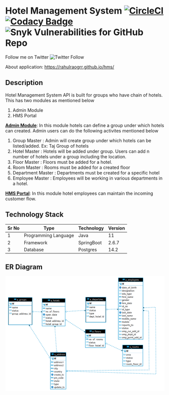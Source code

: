 # Hotel Management System [![CircleCI](https://circleci.com/gh/rahulraogrr/hms/tree/main.svg?style=svg)](https://circleci.com/gh/rahulraogrr/hms/tree/main) [![Codacy Badge](https://app.codacy.com/project/badge/Grade/2b5cbf01886a4cbab07cdb9620ff31af)](https://www.codacy.com/gh/rahulraogrr/hms/dashboard?utm_source=github.com&amp;utm_medium=referral&amp;utm_content=rahulraogrr/hms&amp;utm_campaign=Badge_Grade) ![Snyk Vulnerabilities for GitHub Repo](https://img.shields.io/snyk/vulnerabilities/github/rahulraogrr/hms) 

Follow me on Twitter ![Twitter Follow](https://img.shields.io/twitter/follow/rahulrao20?style=social)

About application: https://rahulraogrr.github.io/hms/

## Description

Hotel Management System API is built for groups who have chain of hotels. This has two modules as mentioned below
1. Admin Module
2. HMS Portal

<u><b>Admin Module</b></u>: In this module hotels can define a group under which hotels can created. Admin users can do the following activites mentioned below
1. Group Master : Admin will create group under which hotels can be listed/added. Ex: Taj Group of hotels
2. Hotel Master : Hotels will be added under group. Users can add n number of hotels under a group including the location.
3. Floor Master : Floors must be added for a hotel.
4. Room Master : Rooms must be added for a created floor
5. Department Master : Departments must be created for a specific hotel
6. Employee Master : Employees will be working in various departments in a hotel.

<u><b>HMS Portal</b></u>: In this module hotel employees can maintain the incoming customer flow.

## Technology Stack

| Sr No | Type                 | Technology | Version |
|-------|----------------------|------------|---------|
| 1     | Programming Language | Java       | 11      |
| 2     | Framework            | SpringBoot | 2.6.7   |
| 3     | Database             | Postgres   | 14.2    |

## ER Diagram
![image description](src/main/resources/static/images/er_diagram.png)
